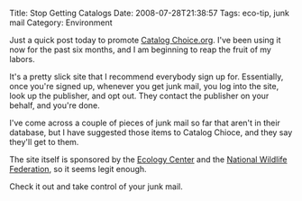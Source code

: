 Title: Stop Getting Catalogs
Date: 2008-07-28T21:38:57
Tags: eco-tip, junk mail
Category: Environment

<script type="text/javascript" src="http://www.catalogchoice.org/badge.js?color=green"></script>Just a quick post today to promote <a href="http://catalogchoice.org" target="_blank">Catalog Choice.org</a>. I've been using it now for the past six months, and I am beginning to reap the fruit of my labors.

It's a pretty slick site that I recommend everybody sign up for. Essentially, once you're signed up, whenever you get junk mail, you log into the site, look up the publisher, and opt out. They contact the publisher on your behalf, and you're done.

I've come across a couple of pieces of junk mail so far that aren't in their database, but I have suggested those items to Catalog Chioce, and they say they'll get to them. 

The site itself is sponsored by the <a href="http://ecologycenter.org" target="_blank">Ecology Center</a> and the <a href="http://nwf.org" target="_blank">National Wildlife Federation</a>, so it seems legit enough. 

Check it out and take control of your junk mail.
